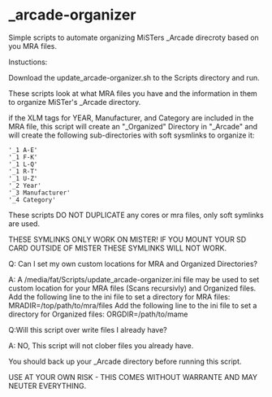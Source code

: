 # _arcade-organizer

Simple scripts to automate organizing MiSTers \_Arcade direcroty based on you MRA files.

Instuctions:

Download the update_arcade-organizer.sh to the Scripts directory and run.

These scripts look at what MRA files you have and the information in them to organize MiSTer's \_Arcade directory. 

if the XLM tags for YEAR, Manufacturer, and Category are included in the MRA file,  this script will create an "\_Organized" Directory in "\_Arcade" and will create the following sub-directories with soft sysmlinks to organize it:

```/media/fat/_Arcade/_Organized# ls -1
'_1 A-E'
'_1 F-K'
'_1 L-Q'
'_1 R-T'
'_1 U-Z'
'_2 Year'
'_3 Manufacturer'
'_4 Category'
```
These scripts DO NOT DUPLICATE any cores or mra files, only soft symlinks are used.

THESE SYMLINKS ONLY WORK ON MISTER! IF YOU MOUNT YOUR SD CARD OUTSIDE OF MISTER THESE SYMLINKS WILL NOT WORK.

Q: Can I set my own custom locations for MRA and Organized Directories?

A: A /media/fat/Scripts/update_arcade-organizer.ini file may be used to set custom location for your MRA files (Scans recursivly) and Organized files.
Add the following line to the ini file to set a directory for MRA files: MRADIR=/top/path/to/mra/files
Add the following line to the ini file to set a directory for Organized files: ORGDIR=/path/to/mame 

Q:Will this script over write files I already have?

A: NO, This script will not clober files you already have.


You should back up your \_Arcade directory before running this script.

USE AT YOUR OWN RISK - THIS COMES WITHOUT WARRANTE AND MAY NEUTER EVERYTHING.

